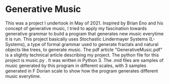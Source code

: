 # Generative Music
This was a project I undertook in May of 2021. 
Inspired by Brian Eno and his concept of generative music, I tried to apply my fascination towards generative grammar to build a program that generates new music everytime it is run.
This project basically uses Stochastic Lindermayer Systems (L-Systems), a type of formal grammar used to generate fractals and natural objects like trees, to generate music.
The pdf article "GenerativeMusic.pdf" is a slightly technical article describing my project.
The python file for this project is music.py . It was written in Python 3.
The .mid files are samples of music generated by this program in different scales, with 3 samples generated in F Dorian scale to show how the program generates different music everytime.
